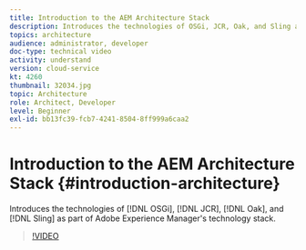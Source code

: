 ```yaml
---
title: Introduction to the AEM Architecture Stack
description: Introduces the technologies of OSGi, JCR, Oak, and Sling as part of Adobe Experience Manager's technology stack.
topics: architecture
audience: administrator, developer
doc-type: technical video
activity: understand
version: cloud-service
kt: 4260
thumbnail: 32034.jpg
topic: Architecture
role: Architect, Developer
level: Beginner
exl-id: bb13fc39-fcb7-4241-8504-8ff999a6caa2
---
```

# Introduction to the AEM Architecture Stack {#introduction-architecture}

Introduces the technologies of [!DNL OSGi], [!DNL JCR], [!DNL Oak], and [!DNL Sling] as part of Adobe Experience Manager's technology stack.

>[!VIDEO](https://video.tv.adobe.com/v/32034/?quality=12&learn=on)
